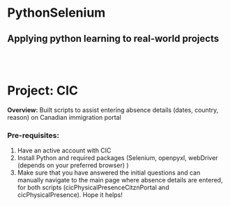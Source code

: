# PythonSelenium
## Applying python learning to real-world projects
<br>
<br>

# Project: CIC
<b>Overview:</b> Built scripts to assist entering absence details (dates, country, reason) on Canadian immigration portal
### Pre-requisites:
1. Have an active account with CIC
2. Install Python and required packages (Selenium, openpyxl, webDriver (depends on your preferred browser) )
3. Make sure that you have answered the initial questions and can manually navigate to the main page where absence details are entered, for both scripts (cicPhysicalPresenceCitznPortal and cicPhysicalPresence). Hope it helps!
